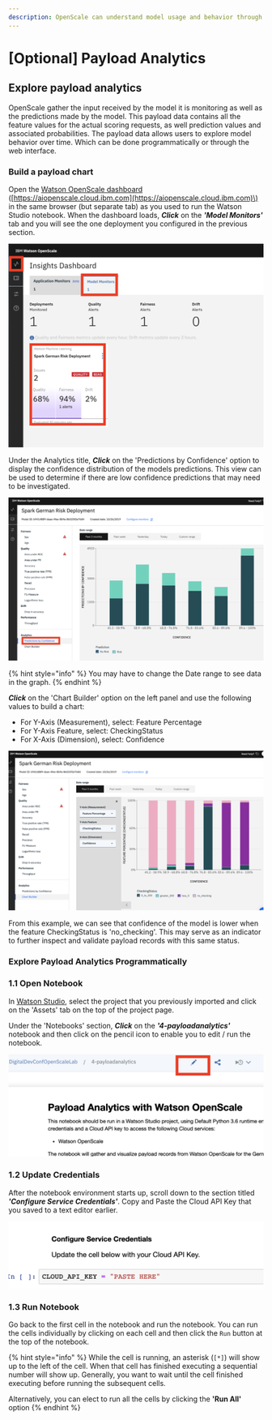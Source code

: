 ```yaml
---
description: OpenScale can understand model usage and behavior through payload analytics
---
```


# \[Optional\] Payload Analytics

## Explore payload analytics

OpenScale gather the input received by the model it is monitoring as well as the predictions made by the model. This payload data contains all the feature values for the actual scoring requests, as well prediction values and associated probabilities. The payload data allows users to explore model behavior over time. Which can be done programmatically or through the web interface.

### Build a payload chart

Open the [Watson OpenScale dashboard](https://aiopenscale.cloud.ibm.com) \([https://aiopenscale.cloud.ibm.com](https://aiopenscale.cloud.ibm.com)\) in the same browser \(but separate tab\) as you used to run the Watson Studio notebook. When the dashboard loads, _**Click**_ on the _**'Model Monitors'**_  tab and you will see the one deployment you configured in the previous section.

![](.gitbook/assets/screen-shot-2019-10-28-at-2.11.56-am.png)

Under the Analytics title, _**Click**_ on the 'Predictions by Confidence' option to display the confidence distribution of the models predictions. This view can be used to determine if there are low confidence predictions that may need to be investigated.

![](.gitbook/assets/screen-shot-2019-10-28-at-2.50.08-am.png)

{% hint style="info" %}
You may have to change the Date range to see data in the graph.
{% endhint %}

_**Click**_ on the 'Chart Builder' option on the left panel and use the following values to build a chart:

* For Y-Axis \(Measurement\), select: Feature Percentage
* For Y-Axis Feature, select: CheckingStatus
* For X-Axis \(Dimension\), select: Confidence

![](.gitbook/assets/screen-shot-2019-10-28-at-2.58.05-am.png)

From this example, we can see that confidence of the model is lower when the feature CheckingStatus is 'no\_checking'. This may serve as an indicator to further inspect and validate payload records with this same status.

### Explore Payload Analytics Programmatically

### 1.1 Open Notebook

In [Watson Studio](https://dataplatform.cloud.ibm.com), select the project that you previously imported and click on the 'Assets' tab on the top of the project page.

Under the 'Notebooks' section, _**Click**_ on the _**'4-payloadanalytics'**_ notebook and then click on the pencil icon to enable you to edit / run the notebook.

![](.gitbook/assets/screen-shot-2019-10-28-at-3.04.34-am.png)

### 1.2 Update Credentials

After the notebook environment starts up, scroll down to the section titled _**'Configure Service Credentials'**_.  Copy and Paste the Cloud API Key that you saved to a text editor earlier.

![](.gitbook/assets/screen-shot-2019-10-28-at-12.30.46-am.png)

### 1.3 Run Notebook

Go back to the first cell in the notebook and run the notebook. You can run the cells individually by clicking on each cell and then click the `Run` button at the top of the notebook. 

{% hint style="info" %}
While the cell is running, an asterisk \(`[*]`\) will show up to the left of the cell. When that cell has finished executing a sequential number will show up. Generally, you want to wait until the cell finished executing before running the subsequent cells.

Alternatively, you can elect to run all the cells by clicking the **'Run All'** option 
{% endhint %}

## 

